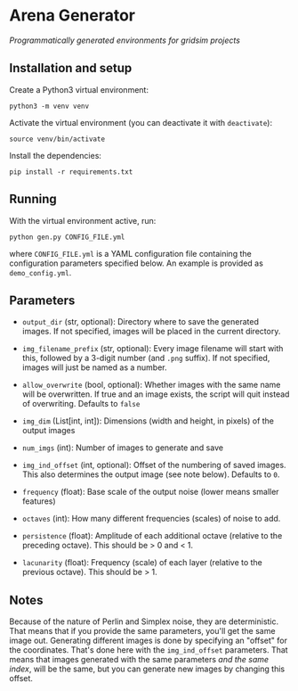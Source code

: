 # Arena Generator

*Programmatically generated environments for gridsim projects*

## Installation and setup

Create a Python3 virtual environment:

```shell
python3 -m venv venv
```

Activate the virtual environment (you can deactivate it with `deactivate`):

```shell
source venv/bin/activate
```

Install the dependencies:

```shell
pip install -r requirements.txt
```

## Running

With the virtual environment active, run:

```shell
python gen.py CONFIG_FILE.yml
```

where `CONFIG_FILE.yml` is a YAML configuration file containing the configuration parameters specified below. An example is provided as `demo_config.yml`.

## Parameters

- `output_dir` (str, optional):
  Directory where to save the generated images. If not specified, images will be placed in the current directory.
- `img_filename_prefix` (str, optional):
  Every image filename will start with this, followed by a 3-digit number (and `.png` suffix). If not specified, images will just be named as a number.
- `allow_overwrite` (bool, optional):
  Whether images with the same name will be overwritten. If true and an image exists, the script will quit instead of overwriting. Defaults to `false`

- `img_dim` (List[int, int]):
  Dimensions (width and height, in pixels) of the output images
- `num_imgs` (int):
  Number of images to generate and save
- `img_ind_offset` (int, optional):
  Offset of the numbering of saved images. This also determines the output image (see note below). Defaults to `0`.

- `frequency` (float):
  Base scale of the output noise (lower means smaller features)
- `octaves` (int):
  How many different frequencies (scales) of noise to add.
- `persistence` (float):
  Amplitude of each additional octave (relative to the preceding octave). This should be > 0 and < 1.
- `lacunarity` (float):
  Frequency (scale) of each layer (relative to the previous octave). This should be > 1.

## Notes

Because of the nature of Perlin and Simplex noise, they are deterministic. That means that if you provide the same parameters, you'll get the same image out. Generating different images is done by specifying an "offset" for the coordinates. That's done here with the `img_ind_offset` parameters. That means that images generated with the same parameters *and the same index*, will be the same, but you can generate new images by changing this offset.